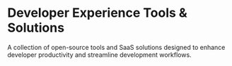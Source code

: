 # Developer Experience Tools & Solutions

A collection of open-source tools and SaaS solutions designed to enhance developer productivity and streamline development workflows.
